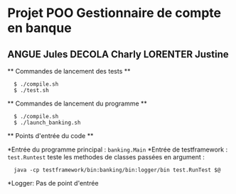 # Projet POO Gestionnaire de compte en banque 

## ANGUE Jules DECOLA Charly LORENTER Justine

** Commandes de lancement des tests **


      $ ./compile.sh
      $ ./test.sh

** Commandes de lancement du programme **


      $ ./compile.sh
      $ ./launch_banking.sh

** Points d'entrée du code **

*Entrée du programme principal : `banking.Main`
*Entrée de testframework : `test.Runtest` teste les methodes de classes passées en argument :


      java -cp testframework/bin:banking/bin:logger/bin test.RunTest $@
      

*Logger: Pas de point d'entrée



